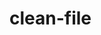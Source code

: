 # clean-file

<!-- - [clean-file](#clean-file)
  - [使用](#使用)
  - [option](#option)
    - [-f](#-f)
    - [-r](#-r)
    - [-c](#-c)

## 使用

> npm i -g @smallmonster/clean-file  
> 删除单个文件夹：cleanFile dirName[,dirName1]

## option

### -f

删除文件
> cleanFile -f  fileName[,fileName1]

### -r

需要递归查找几次，默认一次。

> cleanFile -r=number --recursion  arg

### -c

删除前，二次确认

> cleanFile -c --confirm  args -->

